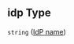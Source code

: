 ## idp Type

`string` ([IdP name](btpsa-usecase-properties-services-items-properties-list-of-role-collections-to-assign-users-to-items-properties-idp-name.md))
